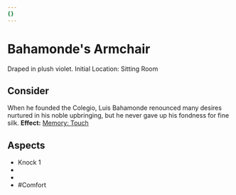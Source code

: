 ```yaml
---
{}
---
```

# Bahamonde's Armchair
Draped in plush violet.
Initial Location: Sitting Room
## Consider
When he founded the Colegio, Luis Bahamonde renounced many desires nurtured in his noble upbringing, but he never gave up his fondness for fine silk.
**Effect:** [Memory: Touch](https://uadaf.theevilroot.xyz/rowenarium/elements/mem.touch)
## Aspects
- Knock 1
- 
- 
- #Comfort